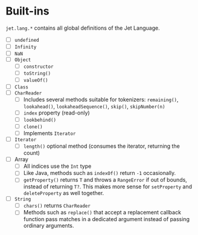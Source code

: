 # Built-ins

`jet.lang.*` contains all global definitions of the Jet Language.

* [ ] `undefined`
* [ ] `Infinity`
* [ ] `NaN`
* [ ] `Object`
  * [ ] `constructor`
  * [ ] `toString()`
  * [ ] `valueOf()`
* [ ] `Class`
* [ ] `CharReader`
  * [ ] Includes several methods suitable for tokenizers: `remaining()`, `lookahead()`, `lookaheadSequence()`, `skip()`, `skipNumber(n)`
  * [ ] `index` property (read-only)
  * [ ] `lookbehind()`
  * [ ] `clone()`
  * [ ] Implements `Iterator`
* [ ] `Iterator`
  * [ ] `length()` optional method (consumes the iterator, returning the count)
* [ ] Array
  * [ ] All indices use the `Int` type
  * [ ] Like Java, methods such as `indexOf()` return `-1` occasionally.
  * [ ] `getProperty()` returns `T` and throws a `RangeError` if out of bounds, instead of returning `T?`. This makes more sense for `setProperty` and `deleteProperty` as well together.
* [ ] `String`
  * [ ] `chars()` returns `CharReader`
  * [ ] Methods such as `replace()` that accept a replacement callback function pass matches in a dedicated argument instead of passing ordinary arguments.